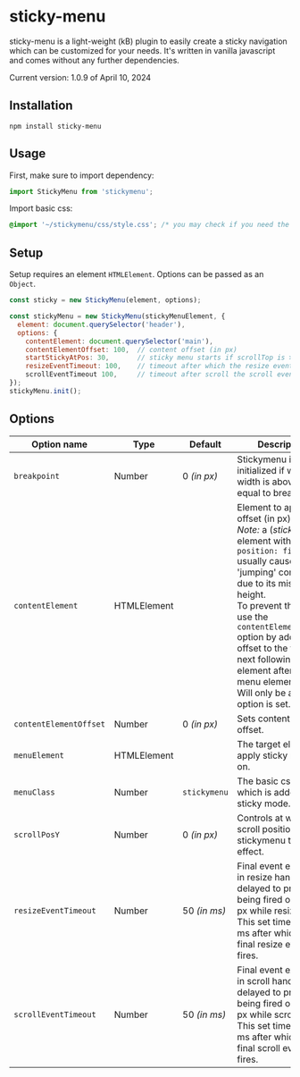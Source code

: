 # sticky-menu
sticky-menu is a light-weight (kB) plugin to easily create a sticky navigation which can be customized for your needs.
It's written in vanilla javascript and comes without any further dependencies. 

Current version: 1.0.9 of April 10, 2024

## Installation
```npm
npm install sticky-menu
```

## Usage
First, make sure to import dependency:
```javascript
import StickyMenu from 'stickymenu';
```

Import basic css:
```css
@import '~/stickymenu/css/style.css'; /* you may check if you need the tilde (~) alias for /node_modules folder */
```

## Setup
Setup requires an element `HTMLElement`.
Options can be passed as an `Object`.
```javascript
const sticky = new StickyMenu(element, options);
```

```javascript
const stickyMenu = new StickyMenu(stickyMenuElement, {
  element: document.querySelector('header'),
  options: {
    contentElement: document.querySelector('main'), 
    contentElementOffset: 100,  // content offset (in px)
    startStickyAtPos: 30,       // sticky menu starts if scrollTop is >= 30px
    resizeEventTimeout: 100,    // timeout after which the resize event fires (in ms)
    scrollEventTimeout 100,     // timeout after scroll the scroll event fires (in ms). 
});
stickyMenu.init();
```

## Options
| Option name | Type | Default | Description | Required |
|---|---|---|---|---|
| `breakpoint` | Number  | 0 _(in px)_ | Stickymenu is only initialized if window width is above or equal to breakpoint.  | false |
| `contentElement` | HTMLElement  || Element to apply offset (in px) on.<br>_Note:_ a (_sticky_) element with `position: fixed` usually causes 'jumping' content due to its missing height.<br>To prevent that, just use the `contentElementOffset` option by adding offset to the to the next following element after your menu element.<br> Will only be applied if option is set. | false |
| `contentElementOffset` | Number | 0 _(in px)_ | Sets content element offset. | false |
| `menuElement` | HTMLElement  |  | The target element to apply sticky mode on. | **true** |
| `menuClass` | Number  | `stickymenu` | The basic css class which is added in sticky mode. | false |
| `scrollPosY` | Number  | 0 _(in px)_ | Controls at which scroll position the stickymenu takes effect. | false |
| `resizeEventTimeout` | Number  | 50 _(in ms)_ | Final event execution in resize handler is delayed to prevent being fired on every px while resizing.<br>This set timeout in ms after which the final resize event fires. | false |
| `scrollEventTimeout` | Number  | 50 _(in ms)_ | Final event execution in scroll handler is delayed to prevent being fired on every px while scrolling.<br>This set timeout in ms after which the final scroll event fires. | false |

